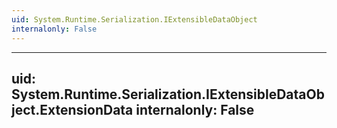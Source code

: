 ```yaml
---
uid: System.Runtime.Serialization.IExtensibleDataObject
internalonly: False
---
```


---
uid: System.Runtime.Serialization.IExtensibleDataObject.ExtensionData
internalonly: False
---
